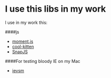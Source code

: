 I use this libs in my work
==========================

I use in my work this:

####js

- [moment.js](http://momentjs.com/)
- [cool-kitten](http://jalxob.com/cool-kitten/)
- [SnapJS](https://github.com/jakiestfu/Snap.js/)


####For testing bloody IE on my Mac

- [ievsm](https://github.com/xdissent/ievms/)
